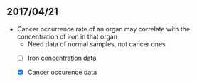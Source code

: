 ## 2017/04/21
- Cancer occurrence rate of an organ may correlate with the concentration of iron in that organ
    - Need data of normal samples, not cancer ones
    - [ ] Iron concentration data
    - [X] Cancer occurence data


